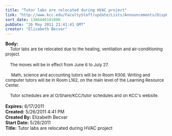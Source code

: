 ```yaml
---
title: "Tutor labs are relocated during HVAC project"
link: "http://www.kcc.edu/FacultyStaff/update/Lists/Announcements/DispForm.aspx?ID=325"
sort_date: 1306446101000
pubDate: "26 May 2011 21:41:41 GMT"
creator: "Elizabeth Becvar"
---
```


<div><b>Body:</b> <div class=ExternalClass32E4A0F7CF1A4CDA8F68344DAC9E5521><div><font size=2>    Tutor labs are be relocated due to the heating, ventilation and air-conditioning project. </font></div>
<div><font size=2></font> </div>
<div><font size=2>    The moves will be in effect from June 6 to July 27.</font></div><font size=2>
<div><br>     Math, science and accounting tutors will be in Room R306. Writing and computer tutors will be in Room L162, on the main level of the Learning Resource Center.  </div>
<div><br>    Tutor schedules are at O/Share/KCC/tutor schedules and on KCC's website. </font></div>
<div><font size=2></font> </div></div></div>
<div><b>Expires:</b> 6/17/2011</div>
<div><b>Created:</b> 5/26/2011 4:41 PM</div>
<div><b>Created By:</b> Elizabeth Becvar</div>
<div><b>Start Date:</b> 5/26/2011</div>
<div><b>Title:</b> Tutor labs are relocated during HVAC project</div>
